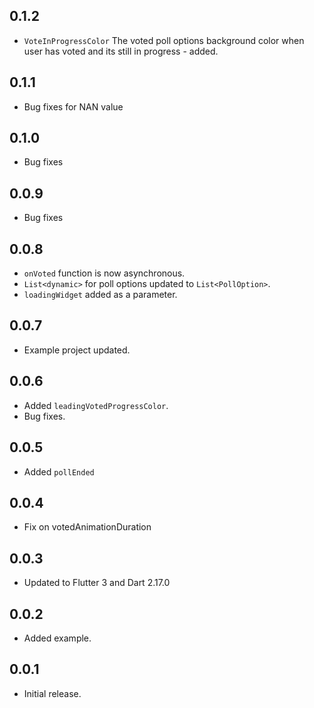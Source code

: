 ## 0.1.2

- `VoteInProgressColor` The voted poll options background color when user has voted and its still in progress - added.

## 0.1.1

- Bug fixes for NAN value

## 0.1.0

- Bug fixes

## 0.0.9

- Bug fixes

## 0.0.8

- `onVoted` function is now asynchronous.
- `List<dynamic>` for poll options updated to `List<PollOption>`.
- `loadingWidget` added as a parameter.

## 0.0.7

- Example project updated.

## 0.0.6

- Added `leadingVotedProgressColor`.
- Bug fixes.

## 0.0.5

- Added `pollEnded`

## 0.0.4

- Fix on votedAnimationDuration

## 0.0.3

- Updated to Flutter 3 and Dart 2.17.0

## 0.0.2

- Added example.

## 0.0.1

- Initial release.
